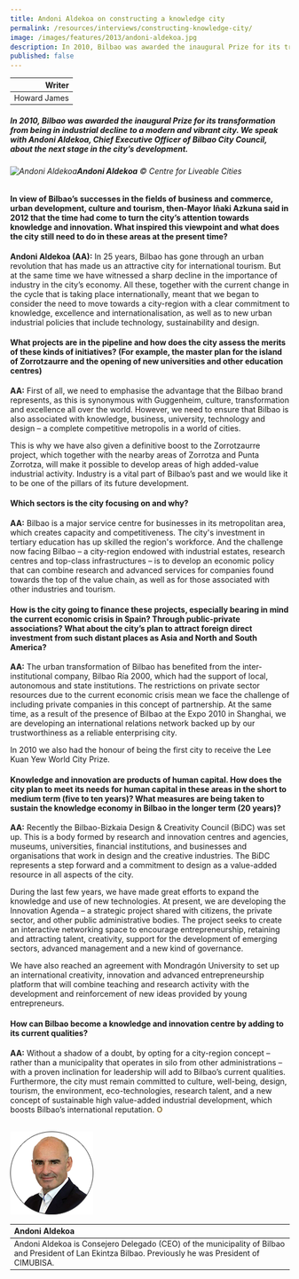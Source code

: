 ```yaml
---
title: Andoni Aldekoa on constructing a knowledge city
permalink: /resources/interviews/constructing-knowledge-city/
image: /images/features/2013/andoni-aldekoa.jpg
description: In 2010, Bilbao was awarded the inaugural Prize for its transformation from being in industrial decline to a modern and vibrant city. We speak with Andoni Aldekoa, Chief Executive Officer of Bilbao City Council, about the next stage in the city’s development.
published: false
---
```


| Writer |
|---:|
| Howard James |

##### In 2010, Bilbao was awarded the inaugural Prize for its transformation from being in industrial decline to a modern and vibrant city. We speak with Andoni Aldekoa, Chief Executive Officer of Bilbao City Council, about the next stage in the city’s development.

###### ![Andoni Aldekoa](/images/features/2013/andoni-aldekoa.jpg/)**Andoni Aldekoa** © Centre for Liveable Cities

#### **In view of Bilbao’s successes in the fields of business and commerce, urban development, culture and tourism, then-Mayor Iñaki Azkuna said in 2012 that the time had come to turn the city’s attention towards knowledge and innovation. What inspired this viewpoint and what does the city still need to do in these areas at the present time?**

**Andoni Aldekoa (AA):** In 25 years, Bilbao has gone through an urban revolution that has made us an attractive city for international tourism. But at the same time we have witnessed a sharp decline in the importance of industry in the city’s economy. All these, together with the current change in the cycle that is taking place internationally, meant that we began to consider the need to move towards a city-region with a clear commitment to knowledge, excellence and internationalisation, as well as to new urban industrial policies that include technology, sustainability and design.

#### **What projects are in the pipeline and how does the city assess the merits of these kinds of initiatives? (For example, the master plan for the island of Zorrotzaurre and the opening of new universities and other education centres)**

**AA:** First of all, we need to emphasise the advantage that the Bilbao brand represents, as this is synonymous with Guggenheim, culture, transformation and excellence all over the world. However, we need to ensure that Bilbao is also associated with knowledge, business, university, technology and design – a complete competitive metropolis in a world of cities. 

This is why we have also given a definitive boost to the Zorrotzaurre project, which together with the nearby areas of Zorrotza and Punta Zorrotza, will make it possible to develop areas of high added-value industrial activity. Industry is a vital part of Bilbao’s past and we would like it to be one of the pillars of its future development.

#### **Which sectors is the city focusing on and why?**

**AA:** Bilbao is a major service centre for businesses in its metropolitan area, which creates capacity and competitiveness. The city's investment in tertiary education has up skilled the region's workforce. And the challenge now facing Bilbao – a city-region endowed with industrial estates, research centres and top-class infrastructures – is to develop an economic policy that can combine research and advanced services for companies found towards the top of the value chain, as well as for those associated with other industries and tourism.

#### **How is the city going to finance these projects, especially bearing in mind the current economic crisis in Spain? Through public-private associations? What about the city’s plan to attract foreign direct investment from such distant places as Asia and North and South America?**

**AA:** The urban transformation of Bilbao has benefited from the inter-institutional company, Bilbao Ría 2000, which had the support of local, autonomous and state institutions. The restrictions on private sector resources due to the current economic crisis mean we face the challenge of including private companies in this concept of partnership. At the same time, as a result of the presence of Bilbao at the Expo 2010 in Shanghai, we are developing an international relations network backed up by our trustworthiness as a reliable enterprising city.

In 2010 we also had the honour of being the first city to receive the Lee Kuan Yew World City Prize.

#### **Knowledge and innovation are products of human capital. How does the city plan to meet its needs for human capital in these areas in the short to medium term (five to ten years)? What measures are being taken to sustain the knowledge economy in Bilbao in the longer term (20 years)?**

**AA:** Recently the Bilbao-Bizkaia Design & Creativity Council (BiDC) was set up. This is a body formed by research and innovation centres and agencies, museums, universities, financial institutions, and businesses and organisations that work in design and the creative industries. The BiDC represents a step forward and a commitment to design as a value-added resource in all aspects of the city. 

During the last few years, we have made great efforts to expand the knowledge and use of new technologies. At present, we are developing the Innovation Agenda – a strategic project shared with citizens, the private sector, and other public administrative bodies. The project seeks to create an interactive networking space to encourage entrepreneurship, retaining and attracting talent, creativity, support for the development of emerging sectors, advanced management and a new kind of governance. 

We have also reached an agreement with Mondragón University to set up an international creativity, innovation and advanced entrepreneurship platform that will combine teaching and research activity with the development and reinforcement of new ideas provided by young entrepreneurs.

#### **How can Bilbao become a knowledge and innovation centre by adding to its current qualities?**

**AA:** Without a shadow of a doubt, by opting for a city-region concept – rather than a municipality that operates in silo from other administrations – with a proven inclination for leadership will add to Bilbao’s current qualities. Furthermore, the city must remain committed to culture, well-being, design, tourism, the environment, eco-technologies, research talent, and a new concept of sustainable high value-added industrial development, which boosts Bilbao’s international reputation. **<font color="#967942">O</font>** 

<br>

<div style="width:150px"><img src="/images/features/2013/andoni-aldekoa2.png" alt="Andoni Aldekoa" /></div>

| **Andoni Aldekoa** |
|:---|
| Andoni Aldekoa is Consejero Delegado (CEO) of the municipality of Bilbao and President of Lan Ekintza Bilbao. Previously he was President of CIMUBISA. |
